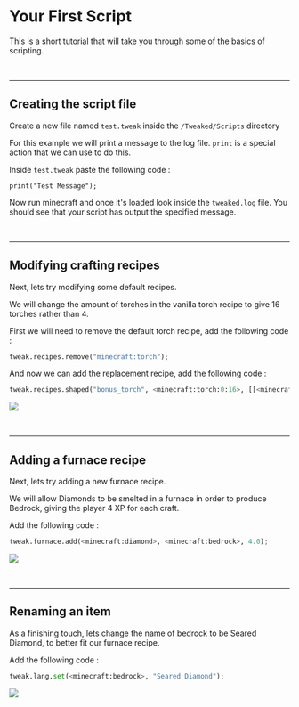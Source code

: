 # Your First Script

This is a short tutorial that will take you through some of the basics of scripting.

<br>

---
## Creating the script file

Create a new file named `test.tweak` inside the `/Tweaked/Scripts` directory

For this example we will print a message to the log file. `print` is a special action that we can use to do this.

Inside `test.tweak` paste the following code :  
```
print("Test Message");
```

Now run minecraft and once it's loaded look inside the `tweaked.log` file. You should see that your script has output the specified message.

<br>

---
## Modifying crafting recipes

Next, lets try modifying some default recipes.

We will change the amount of torches in the vanilla torch recipe to give 16 torches rather than 4.

First we will need to remove the default torch recipe, add the following code :
```python
tweak.recipes.remove("minecraft:torch");
```

And now we can add the replacement recipe, add the following code :
```python
tweak.recipes.shaped("bonus_torch", <minecraft:torch:0:16>, [[<minecraft:coal>][<stickWood>]]);
```

![](/img/crafting.png/)

<br>

---
## Adding a furnace recipe

Next, lets try adding a new furnace recipe.

We will allow Diamonds to be smelted in a furnace in order to produce Bedrock, giving the player 4 XP for each craft.

Add the following code :
```python
tweak.furnace.add(<minecraft:diamond>, <minecraft:bedrock>, 4.0);
```

![](/img/furnace.png/)

<br>

---
## Renaming an item

As a finishing touch, lets change the name of bedrock to be Seared Diamond, to better fit our furnace recipe.

Add the following code :
```python
tweak.lang.set(<minecraft:bedrock>, "Seared Diamond");
```

![](/img/rename.png/)